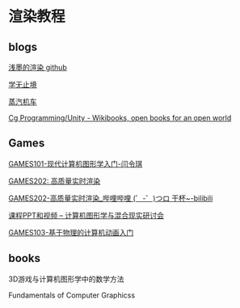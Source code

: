 # 渲染教程

## blogs

[浅墨的渲染 github](https://github.com/QianMo/Game-Programmer-Study-Notes)

[学无止境](https://www.zhihu.com/people/suan-fa-gong-cheng-shi/posts)

[蒸汽机车](https://www.zhihu.com/column/noobdawn)

[Cg Programming/Unity - Wikibooks, open books for an open world](https://en.wikibooks.org/wiki/Cg_Programming/Unity)

## Games

[GAMES101-现代计算机图形学入门-闫令琪](https://www.bilibili.com/video/BV1X7411F744)

[GAMES202: 高质量实时渲染](https://sites.cs.ucsb.edu/~lingqi/teaching/games202.html)

[GAMES202-高质量实时渲染_哔哩哔哩 (゜-゜)つロ 干杯~-bilibili](https://www.bilibili.com/video/BV1YK4y1T7yY)

[课程PPT和视频 – 计算机图形学与混合现实研讨会](http://games-cn.org/games202-slidesandvideo/)

[GAMES103-基于物理的计算机动画入门](https://www.bilibili.com/video/BV12Q4y1S73g)

## books

3D游戏与计算机图形学中的数学方法

Fundamentals of Computer Graphicss